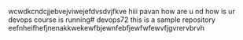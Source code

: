 wcwdkcndcjjebvejviwejefdvsdvjfkve hiii pavan how are u nd how is ur devops course is running# devops72
this is a sample repository
eefnheifhefjnenakkwekewfbjewnfebfjewfwfewvfjgvrervbrvh
